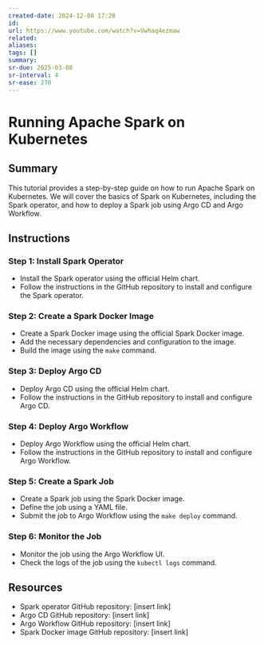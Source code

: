 ```yaml
---
created-date: 2024-12-08 17:28
id: 
url: https://www.youtube.com/watch?v=Vwhaq4ezmaw
related: 
aliases: 
tags: []
summary: 
sr-due: 2025-03-08
sr-interval: 4
sr-ease: 270
---
```

# **Running Apache Spark on Kubernetes**

## **Summary**

This tutorial provides a step-by-step guide on how to run Apache Spark on Kubernetes. We will cover the basics of Spark on Kubernetes, including the Spark operator, and how to deploy a Spark job using Argo CD and Argo Workflow.

## **Instructions**

### Step 1: Install Spark Operator

- Install the Spark operator using the official Helm chart.
- Follow the instructions in the GitHub repository to install and configure the Spark operator.

### Step 2: Create a Spark Docker Image

- Create a Spark Docker image using the official Spark Docker image.
- Add the necessary dependencies and configuration to the image.
- Build the image using the `make` command.

### Step 3: Deploy Argo CD

- Deploy Argo CD using the official Helm chart.
- Follow the instructions in the GitHub repository to install and configure Argo CD.

### Step 4: Deploy Argo Workflow

- Deploy Argo Workflow using the official Helm chart.
- Follow the instructions in the GitHub repository to install and configure Argo Workflow.

### Step 5: Create a Spark Job

- Create a Spark job using the Spark Docker image.
- Define the job using a YAML file.
- Submit the job to Argo Workflow using the `make deploy` command.

### Step 6: Monitor the Job

- Monitor the job using the Argo Workflow UI.
- Check the logs of the job using the `kubectl logs` command.

## **Resources**

- Spark operator GitHub repository: [insert link]
- Argo CD GitHub repository: [insert link]
- Argo Workflow GitHub repository: [insert link]
- Spark Docker image GitHub repository: [insert link]
